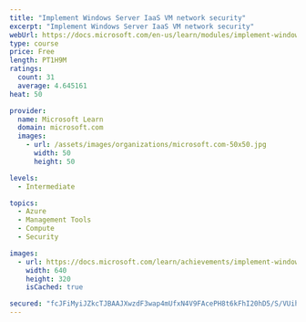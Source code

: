 ```yaml
---
title: "Implement Windows Server IaaS VM network security"
excerpt: "Implement Windows Server IaaS VM network security"
webUrl: https://docs.microsoft.com/en-us/learn/modules/implement-windows-server-iaas-virtual-machine-network-security/
type: course
price: Free
length: PT1H9M
ratings:
  count: 31
  average: 4.645161
heat: 50

provider:
  name: Microsoft Learn
  domain: microsoft.com
  images:
    - url: /assets/images/organizations/microsoft.com-50x50.jpg
      width: 50
      height: 50

levels:
  - Intermediate

topics:
  - Azure
  - Management Tools
  - Compute
  - Security

images:
  - url: https://docs.microsoft.com/learn/achievements/implement-windows-server-iaas-vm-network-security-social.png
    width: 640
    height: 320
    isCached: true

secured: "fcJFiMyiJZkcTJBAAJXwzdF3wap4mUfxN4V9FAcePH8t6kFhI20hD5/S/VUiheNNjQqgKoWoYA8/240+E/77xosGfe/6CBr6Z5RmCEPaZcijgAWhZsclIfSDKbMZdfavYy6aCJTgjxIggdWSEA5eE9+EHvjCTP20Z5p2cDy+ZJre+73NG3qXPkkeknnvt0l/3Z4VmqqvTZz1bETHwKyLiqLF0QomjRAjKNMhmXP0vfGO0u9SBUVlnJdWPxOYO76j+lgBGgTj4Z3p+sQI0/3b5zyNtKXb/0TkScrj9KSRSV5fAdYP8JJtnaJg2lOA+G+NwjUUwgdJpbStA+3LsJbqR3xCmlDwGMf67CcKG1shhxgBdxUBcpz2hy96ngA0ZARU+QGQ29UCBgldu0uZVMnIcTkI7LhQqMVTbS9ss8AkoKM=;NTV/W3CDkN70ljj89Dvczw=="
---
```


